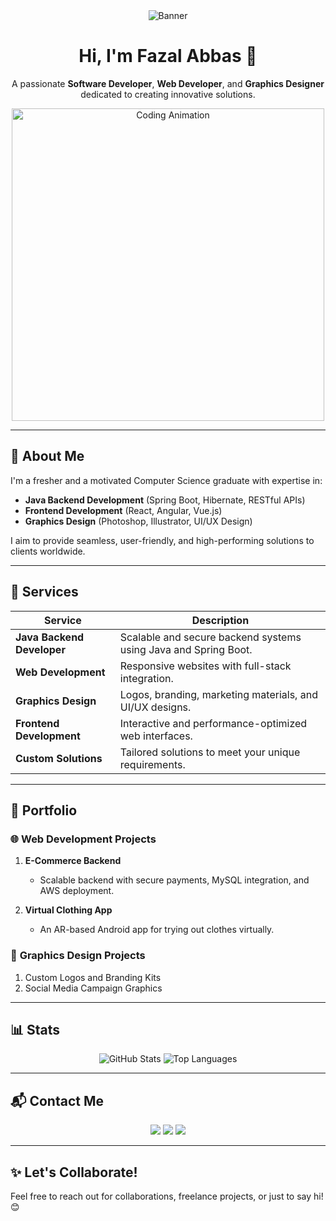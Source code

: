 <div align="center">
  <img src="https://via.placeholder.com/1000x250.png?text=Welcome+to+My+GitHub+Profile!" alt="Banner" />
</div>

<h1 align="center">Hi, I'm Fazal Abbas 👋</h1>
<p align="center">
  A passionate <strong>Software Developer</strong>, <strong>Web Developer</strong>, and <strong>Graphics Designer</strong> dedicated to creating innovative solutions.
</p>

<div align="center">
  <img src="https://media.giphy.com/media/qgQUggAC3Pfv687qPC/giphy.gif" width="500" height="auto" alt="Coding Animation">
</div>

---

## 🌟 **About Me**  
I'm a fresher and a motivated Computer Science graduate with expertise in:  
- **Java Backend Development** (Spring Boot, Hibernate, RESTful APIs)  
- **Frontend Development** (React, Angular, Vue.js)  
- **Graphics Design** (Photoshop, Illustrator, UI/UX Design)  

I aim to provide seamless, user-friendly, and high-performing solutions to clients worldwide.  

---

## 🚀 **Services**  

| **Service**              | **Description**                                                                 |
|--------------------------|---------------------------------------------------------------------------------|
| **Java Backend Developer** | Scalable and secure backend systems using Java and Spring Boot.                |
| **Web Development**       | Responsive websites with full-stack integration.                              |
| **Graphics Design**       | Logos, branding, marketing materials, and UI/UX designs.                      |
| **Frontend Development**  | Interactive and performance-optimized web interfaces.                         |
| **Custom Solutions**      | Tailored solutions to meet your unique requirements.                          |

---

## 💼 **Portfolio**  

### 🌐 **Web Development Projects**  
1. **E-Commerce Backend**  
   - Scalable backend with secure payments, MySQL integration, and AWS deployment.  

2. **Virtual Clothing App**  
   - An AR-based Android app for trying out clothes virtually.  

### 🎨 **Graphics Design Projects**  
1. Custom Logos and Branding Kits  
2. Social Media Campaign Graphics  

---

## 📊 **Stats**  

<div align="center">
  <img src="https://github-readme-stats.vercel.app/api?username=fazalabbas&show_icons=true&theme=radical" alt="GitHub Stats" />
  <img src="https://github-readme-stats.vercel.app/api/top-langs/?username=fazalabbas&layout=compact&theme=radical" alt="Top Languages" />
</div>

---

## 📬 **Contact Me**  

<p align="center">
  <a href="mailto:fazalabbas.dev@gmail.com"><img src="https://img.shields.io/badge/Email-fazalabbas.dev@gmail.com-red?style=for-the-badge&logo=gmail&logoColor=white" /></a>
  <a href="https://www.linkedin.com/in/fazalabbas"><img src="https://img.shields.io/badge/LinkedIn-Fazal%20Abbas-blue?style=for-the-badge&logo=linkedin&logoColor=white" /></a>
  <a href="https://twitter.com/fazalabbas"><img src="https://img.shields.io/badge/Twitter-FazalAbbas-lightblue?style=for-the-badge&logo=twitter&logoColor=white" /></a>
</p>

---

## ✨ **Let's Collaborate!**  
Feel free to reach out for collaborations, freelance projects, or just to say hi! 😊  
